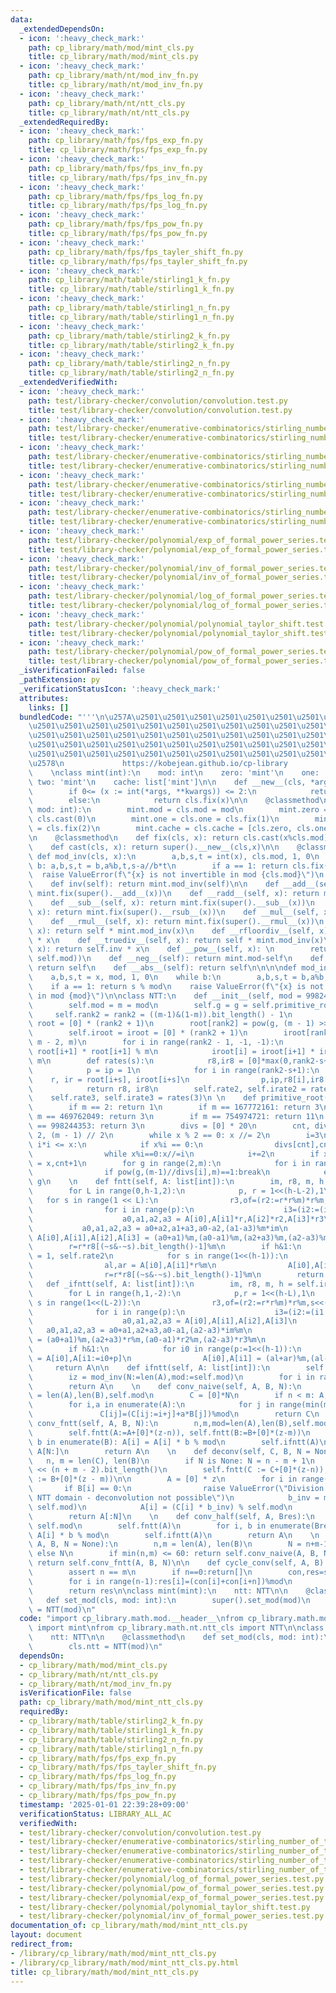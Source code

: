 ```yaml
---
data:
  _extendedDependsOn:
  - icon: ':heavy_check_mark:'
    path: cp_library/math/mod/mint_cls.py
    title: cp_library/math/mod/mint_cls.py
  - icon: ':heavy_check_mark:'
    path: cp_library/math/nt/mod_inv_fn.py
    title: cp_library/math/nt/mod_inv_fn.py
  - icon: ':heavy_check_mark:'
    path: cp_library/math/nt/ntt_cls.py
    title: cp_library/math/nt/ntt_cls.py
  _extendedRequiredBy:
  - icon: ':heavy_check_mark:'
    path: cp_library/math/fps/fps_exp_fn.py
    title: cp_library/math/fps/fps_exp_fn.py
  - icon: ':heavy_check_mark:'
    path: cp_library/math/fps/fps_inv_fn.py
    title: cp_library/math/fps/fps_inv_fn.py
  - icon: ':heavy_check_mark:'
    path: cp_library/math/fps/fps_log_fn.py
    title: cp_library/math/fps/fps_log_fn.py
  - icon: ':heavy_check_mark:'
    path: cp_library/math/fps/fps_pow_fn.py
    title: cp_library/math/fps/fps_pow_fn.py
  - icon: ':heavy_check_mark:'
    path: cp_library/math/fps/fps_tayler_shift_fn.py
    title: cp_library/math/fps/fps_tayler_shift_fn.py
  - icon: ':heavy_check_mark:'
    path: cp_library/math/table/stirling1_k_fn.py
    title: cp_library/math/table/stirling1_k_fn.py
  - icon: ':heavy_check_mark:'
    path: cp_library/math/table/stirling1_n_fn.py
    title: cp_library/math/table/stirling1_n_fn.py
  - icon: ':heavy_check_mark:'
    path: cp_library/math/table/stirling2_k_fn.py
    title: cp_library/math/table/stirling2_k_fn.py
  - icon: ':heavy_check_mark:'
    path: cp_library/math/table/stirling2_n_fn.py
    title: cp_library/math/table/stirling2_n_fn.py
  _extendedVerifiedWith:
  - icon: ':heavy_check_mark:'
    path: test/library-checker/convolution/convolution.test.py
    title: test/library-checker/convolution/convolution.test.py
  - icon: ':heavy_check_mark:'
    path: test/library-checker/enumerative-combinatorics/stirling_number_of_the_first_kind.test.py
    title: test/library-checker/enumerative-combinatorics/stirling_number_of_the_first_kind.test.py
  - icon: ':heavy_check_mark:'
    path: test/library-checker/enumerative-combinatorics/stirling_number_of_the_first_kind_fixed_k.test.py
    title: test/library-checker/enumerative-combinatorics/stirling_number_of_the_first_kind_fixed_k.test.py
  - icon: ':heavy_check_mark:'
    path: test/library-checker/enumerative-combinatorics/stirling_number_of_the_second_kind.test.py
    title: test/library-checker/enumerative-combinatorics/stirling_number_of_the_second_kind.test.py
  - icon: ':heavy_check_mark:'
    path: test/library-checker/enumerative-combinatorics/stirling_number_of_the_second_kind_fixed_k.test.py
    title: test/library-checker/enumerative-combinatorics/stirling_number_of_the_second_kind_fixed_k.test.py
  - icon: ':heavy_check_mark:'
    path: test/library-checker/polynomial/exp_of_formal_power_series.test.py
    title: test/library-checker/polynomial/exp_of_formal_power_series.test.py
  - icon: ':heavy_check_mark:'
    path: test/library-checker/polynomial/inv_of_formal_power_series.test.py
    title: test/library-checker/polynomial/inv_of_formal_power_series.test.py
  - icon: ':heavy_check_mark:'
    path: test/library-checker/polynomial/log_of_formal_power_series.test.py
    title: test/library-checker/polynomial/log_of_formal_power_series.test.py
  - icon: ':heavy_check_mark:'
    path: test/library-checker/polynomial/polynomial_taylor_shift.test.py
    title: test/library-checker/polynomial/polynomial_taylor_shift.test.py
  - icon: ':heavy_check_mark:'
    path: test/library-checker/polynomial/pow_of_formal_power_series.test.py
    title: test/library-checker/polynomial/pow_of_formal_power_series.test.py
  _isVerificationFailed: false
  _pathExtension: py
  _verificationStatusIcon: ':heavy_check_mark:'
  attributes:
    links: []
  bundledCode: "'''\n\u257A\u2501\u2501\u2501\u2501\u2501\u2501\u2501\u2501\u2501\u2501\
    \u2501\u2501\u2501\u2501\u2501\u2501\u2501\u2501\u2501\u2501\u2501\u2501\u2501\
    \u2501\u2501\u2501\u2501\u2501\u2501\u2501\u2501\u2501\u2501\u2501\u2501\u2501\
    \u2501\u2501\u2501\u2501\u2501\u2501\u2501\u2501\u2501\u2501\u2501\u2501\u2501\
    \u2501\u2501\u2501\u2501\u2501\u2501\u2501\u2501\u2501\u2501\u2501\u2501\u2501\
    \u2578\n             https://kobejean.github.io/cp-library               \n'''\n\
    \    \nclass mint(int):\n    mod: int\n    zero: 'mint'\n    one: 'mint'\n   \
    \ two: 'mint'\n    cache: list['mint']\n\n    def __new__(cls, *args, **kwargs):\n\
    \        if 0<= (x := int(*args, **kwargs)) <= 2:\n            return cls.cache[x]\n\
    \        else:\n            return cls.fix(x)\n\n    @classmethod\n    def set_mod(cls,\
    \ mod: int):\n        mint.mod = cls.mod = mod\n        mint.zero = cls.zero =\
    \ cls.cast(0)\n        mint.one = cls.one = cls.fix(1)\n        mint.two = cls.two\
    \ = cls.fix(2)\n        mint.cache = cls.cache = [cls.zero, cls.one, cls.two]\n\
    \n    @classmethod\n    def fix(cls, x): return cls.cast(x%cls.mod)\n\n    @classmethod\n\
    \    def cast(cls, x): return super().__new__(cls,x)\n\n    @classmethod\n   \
    \ def mod_inv(cls, x):\n        a,b,s,t = int(x), cls.mod, 1, 0\n        while\
    \ b: a,b,s,t = b,a%b,t,s-a//b*t\n        if a == 1: return cls.fix(s)\n      \
    \  raise ValueError(f\"{x} is not invertible in mod {cls.mod}\")\n    \n    @property\n\
    \    def inv(self): return mint.mod_inv(self)\n\n    def __add__(self, x): return\
    \ mint.fix(super().__add__(x))\n    def __radd__(self, x): return mint.fix(super().__radd__(x))\n\
    \    def __sub__(self, x): return mint.fix(super().__sub__(x))\n    def __rsub__(self,\
    \ x): return mint.fix(super().__rsub__(x))\n    def __mul__(self, x): return mint.fix(super().__mul__(x))\n\
    \    def __rmul__(self, x): return mint.fix(super().__rmul__(x))\n    def __floordiv__(self,\
    \ x): return self * mint.mod_inv(x)\n    def __rfloordiv__(self, x): return self.inv\
    \ * x\n    def __truediv__(self, x): return self * mint.mod_inv(x)\n    def __rtruediv__(self,\
    \ x): return self.inv * x\n    def __pow__(self, x): \n        return self.cast(super().__pow__(x,\
    \ self.mod))\n    def __neg__(self): return mint.mod-self\n    def __pos__(self):\
    \ return self\n    def __abs__(self): return self\n\n\n\ndef mod_inv(x, mod):\n\
    \    a,b,s,t = x, mod, 1, 0\n    while b:\n        a,b,s,t = b,a%b,t,s-a//b*t\n\
    \    if a == 1: return s % mod\n    raise ValueError(f\"{x} is not invertible\
    \ in mod {mod}\")\n\nclass NTT:\n    def __init__(self, mod = 998244353) -> None:\n\
    \        self.mod = m = mod\n        self.g = g = self.primitive_root(m)\n   \
    \     self.rank2 = rank2 = ((m-1)&(1-m)).bit_length() - 1\n        self.root =\
    \ root = [0] * (rank2 + 1)\n        root[rank2] = pow(g, (m - 1) >> rank2, m)\n\
    \        self.iroot = iroot = [0] * (rank2 + 1)\n        iroot[rank2] = pow(root[rank2],\
    \ m - 2, m)\n        for i in range(rank2 - 1, -1, -1):\n            root[i] =\
    \ root[i+1] * root[i+1] % m\n            iroot[i] = iroot[i+1] * iroot[i+1] %\
    \ m\n        def rates(s):\n            r8,ir8 = [0]*max(0,rank2-s+1), [0]*max(0,rank2-s+1)\n\
    \            p = ip = 1\n            for i in range(rank2-s+1):\n            \
    \    r, ir = root[i+s], iroot[i+s]\n                p,ip,r8[i],ir8[i]= p*ir%m,ip*r%m,r*p%m,ir*ip%m\n\
    \            return r8, ir8\n        self.rate2, self.irate2 = rates(2)\n    \
    \    self.rate3, self.irate3 = rates(3)\n \n    def primitive_root(self, m):\n\
    \        if m == 2: return 1\n        if m == 167772161: return 3\n        if\
    \ m == 469762049: return 3\n        if m == 754974721: return 11\n        if m\
    \ == 998244353: return 3\n        divs = [0] * 20\n        cnt, divs[0], x = 1,\
    \ 2, (m - 1) // 2\n        while x % 2 == 0: x //= 2\n        i=3\n        while\
    \ i*i <= x:\n            if x%i == 0:\n                divs[cnt],cnt = i,cnt+1\n\
    \                while x%i==0:x//=i\n            i+=2\n        if x > 1: divs[cnt],cnt\
    \ = x,cnt+1\n        for g in range(2,m):\n            for i in range(cnt):\n\
    \                if pow(g,(m-1)//divs[i],m)==1:break\n            else:return\
    \ g\n    \n    def fntt(self, A: list[int]):\n        im, r8, m, h = self.root[2],self.rate3,self.mod,(len(A)-1).bit_length()\n\
    \        for L in range(0,h-1,2):\n            p, r = 1<<(h-L-2),1\n         \
    \   for s in range(1 << L):\n                r3,of=(r2:=r*r%m)*r%m,s<<(h-L)\n\
    \                for i in range(p):\n                    i3=(i2:=(i1:=(i0:=i+of)+p)+p)+p\n\
    \                    a0,a1,a2,a3 = A[i0],A[i1]*r,A[i2]*r2,A[i3]*r3\n         \
    \           a0,a1,a2,a3 = a0+a2,a1+a3,a0-a2,(a1-a3)%m*im\n                   \
    \ A[i0],A[i1],A[i2],A[i3] = (a0+a1)%m,(a0-a1)%m,(a2+a3)%m,(a2-a3)%m\n        \
    \        r=r*r8[(~s&-~s).bit_length()-1]%m\n        if h&1:\n            r, r8\
    \ = 1, self.rate2\n            for s in range(1<<(h-1)):\n                i1=(i0:=s<<1)+1\n\
    \                al,ar = A[i0],A[i1]*r%m\n                A[i0],A[i1] = (al+ar)%m,(al-ar)%m\n\
    \                r=r*r8[(~s&-~s).bit_length()-1]%m\n        return A\n    \n \
    \   def _ifntt(self, A: list[int]):\n        im, r8, m, h = self.iroot[2],self.irate3,self.mod,(len(A)-1).bit_length()\n\
    \        for L in range(h,1,-2):\n            p,r = 1<<(h-L),1\n            for\
    \ s in range(1<<(L-2)):\n                r3,of=(r2:=r*r%m)*r%m,s<<(h-L+2)\n  \
    \              for i in range(p):\n                    i3=(i2:=(i1:=(i0:=i+of)+p)+p)+p\n\
    \                    a0,a1,a2,a3 = A[i0],A[i1],A[i2],A[i3]\n                 \
    \   a0,a1,a2,a3 = a0+a1,a2+a3,a0-a1,(a2-a3)*im%m\n                    A[i0],A[i1],A[i2],A[i3]\
    \ = (a0+a1)%m,(a2+a3)*r%m,(a0-a1)*r2%m,(a2-a3)*r3%m\n                r=r*r8[(~s&-~s).bit_length()-1]%m\n\
    \        if h&1:\n            for i0 in range(p:=1<<(h-1)):\n                al,ar\
    \ = A[i0],A[i1:=i0+p]\n                A[i0],A[i1] = (al+ar)%m,(al-ar)%m\n   \
    \     return A\n\n    def ifntt(self, A: list[int]):\n        self._ifntt(A)\n\
    \        iz = mod_inv(N:=len(A),mod:=self.mod)\n        for i in range(N): A[i]=A[i]*iz%mod\n\
    \        return A\n    \n    def conv_naive(self, A, B, N):\n        n, m, mod\
    \ = len(A),len(B),self.mod\n        C = [0]*N\n        if n < m: A,B,n,m = B,A,m,n\n\
    \        for i,a in enumerate(A):\n            for j in range(min(m,N-i)):\n \
    \               C[ij]=(C[ij:=i+j]+a*B[j])%mod\n        return C\n    \n    def\
    \ conv_fntt(self, A, B, N):\n        n,m,mod=len(A),len(B),self.mod\n        z=1<<(n+m-2).bit_length()\n\
    \        self.fntt(A:=A+[0]*(z-n)), self.fntt(B:=B+[0]*(z-m))\n        for i,\
    \ b in enumerate(B): A[i] = A[i] * b % mod\n        self.ifntt(A)\n        del\
    \ A[N:]\n        return A\n    \n    def deconv(self, C, B, N = None):\n     \
    \   n, m = len(C), len(B)\n        if N is None: N = n - m + 1\n        z = 1\
    \ << (n + m - 2).bit_length()\n        self.fntt(C := C+[0]*(z-n)), self.fntt(B\
    \ := B+[0]*(z - m))\n\n        A = [0] * z\n        for i in range(z):\n     \
    \       if B[i] == 0:\n                raise ValueError(\"Division by zero in\
    \ NTT domain - deconvolution not possible\")\n            b_inv = mod_inv(B[i],\
    \ self.mod)\n            A[i] = (C[i] * b_inv) % self.mod\n        \n        self.ifntt(A)\n\
    \        return A[:N]\n    \n    def conv_half(self, A, Bres):\n        mod =\
    \ self.mod\n        self.fntt(A)\n        for i, b in enumerate(Bres): A[i] =\
    \ A[i] * b % mod\n        self.ifntt(A)\n        return A\n    \n    def conv(self,\
    \ A, B, N = None):\n        n,m = len(A), len(B)\n        N = n+m-1 if N is None\
    \ else N\n        if min(n,m) <= 60: return self.conv_naive(A, B, N)\n       \
    \ return self.conv_fntt(A, B, N)\n\n    def cycle_conv(self, A, B):\n        n,m,mod=len(A),len(B),self.mod\n\
    \        assert n == m\n        if n==0:return[]\n        con,res=self.conv(A,B),[0]*n\n\
    \        for i in range(n-1):res[i]=(con[i]+con[i+n])%mod\n        res[n-1]=con[n-1]\n\
    \        return res\n\nclass mint(mint):\n    ntt: NTT\n\n    @classmethod\n \
    \   def set_mod(cls, mod: int):\n        super().set_mod(mod)\n        cls.ntt\
    \ = NTT(mod)\n"
  code: "import cp_library.math.mod.__header__\nfrom cp_library.math.mod.mint_cls\
    \ import mint\nfrom cp_library.math.nt.ntt_cls import NTT\n\nclass mint(mint):\n\
    \    ntt: NTT\n\n    @classmethod\n    def set_mod(cls, mod: int):\n        super().set_mod(mod)\n\
    \        cls.ntt = NTT(mod)\n"
  dependsOn:
  - cp_library/math/mod/mint_cls.py
  - cp_library/math/nt/ntt_cls.py
  - cp_library/math/nt/mod_inv_fn.py
  isVerificationFile: false
  path: cp_library/math/mod/mint_ntt_cls.py
  requiredBy:
  - cp_library/math/table/stirling2_k_fn.py
  - cp_library/math/table/stirling1_k_fn.py
  - cp_library/math/table/stirling2_n_fn.py
  - cp_library/math/table/stirling1_n_fn.py
  - cp_library/math/fps/fps_exp_fn.py
  - cp_library/math/fps/fps_tayler_shift_fn.py
  - cp_library/math/fps/fps_log_fn.py
  - cp_library/math/fps/fps_inv_fn.py
  - cp_library/math/fps/fps_pow_fn.py
  timestamp: '2025-01-01 22:39:28+09:00'
  verificationStatus: LIBRARY_ALL_AC
  verifiedWith:
  - test/library-checker/convolution/convolution.test.py
  - test/library-checker/enumerative-combinatorics/stirling_number_of_the_second_kind.test.py
  - test/library-checker/enumerative-combinatorics/stirling_number_of_the_second_kind_fixed_k.test.py
  - test/library-checker/enumerative-combinatorics/stirling_number_of_the_first_kind.test.py
  - test/library-checker/enumerative-combinatorics/stirling_number_of_the_first_kind_fixed_k.test.py
  - test/library-checker/polynomial/log_of_formal_power_series.test.py
  - test/library-checker/polynomial/pow_of_formal_power_series.test.py
  - test/library-checker/polynomial/exp_of_formal_power_series.test.py
  - test/library-checker/polynomial/polynomial_taylor_shift.test.py
  - test/library-checker/polynomial/inv_of_formal_power_series.test.py
documentation_of: cp_library/math/mod/mint_ntt_cls.py
layout: document
redirect_from:
- /library/cp_library/math/mod/mint_ntt_cls.py
- /library/cp_library/math/mod/mint_ntt_cls.py.html
title: cp_library/math/mod/mint_ntt_cls.py
---
```

